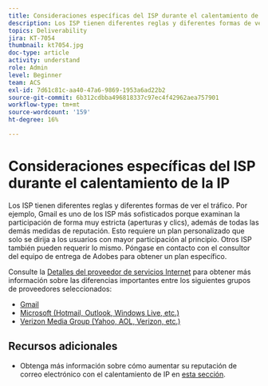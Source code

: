 ```yaml
---
title: Consideraciones específicas del ISP durante el calentamiento de la IP
description: Los ISP tienen diferentes reglas y diferentes formas de ver el tráfico. Esto requiere un plan personalizado que se dirija únicamente a los usuarios con mayor participación al principio.
topics: Deliverability
jira: KT-7054
thumbnail: kt7054.jpg
doc-type: article
activity: understand
role: Admin
level: Beginner
team: ACS
exl-id: 7d61c81c-aa40-47a6-9869-1953a6ad22b2
source-git-commit: 6b312cdbba496818337c97ec4f42962aea757901
workflow-type: tm+mt
source-wordcount: '159'
ht-degree: 16%

---
```


# Consideraciones específicas del ISP durante el calentamiento de la IP

Los ISP tienen diferentes reglas y diferentes formas de ver el tráfico. Por ejemplo, Gmail es uno de los ISP más sofisticados porque examinan la participación de forma muy estricta (aperturas y clics), además de todas las demás medidas de reputación. Esto requiere un plan personalizado que solo se dirija a los usuarios con mayor participación al principio. Otros ISP también pueden requerir lo mismo. Póngase en contacto con el consultor del equipo de entrega de Adobes para obtener un plan específico.

Consulte la [Detalles del proveedor de servicios Internet](/help/internet-service-provider-specifics/overview.md) para obtener más información sobre las diferencias importantes entre los siguientes grupos de proveedores seleccionados:

* [Gmail](/help/internet-service-provider-specifics/gmail.md)
* [Microsoft (Hotmail, Outlook, Windows Live, etc.)](/help/internet-service-provider-specifics/microsoft.md)
* [Verizon Media Group (Yahoo, AOL, Verizon, etc.)](/help/internet-service-provider-specifics/verizon-media-group.md)

## Recursos adicionales

* Obtenga más información sobre cómo aumentar su reputación de correo electrónico con el calentamiento de IP en [esta sección](/help/additional-resources/increase-reputation-with-ip-warming.md).
